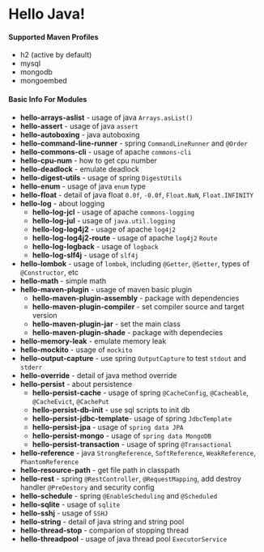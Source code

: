 # Hello Java!

#### Supported Maven Profiles
- h2 (active by default)
- mysql
- mongodb
- mongoembed

#### Basic Info For Modules
- **hello-arrays-aslist** - usage of java `Arrays.asList()`
- **hello-assert** - usage of java `assert`
- **hello-autoboxing** - java autoboxing
- **hello-command-line-runner** - spring `CommandLineRunner` and `@Order`
- **hello-commons-cli** - usage of apache `commons-cli`
- **hello-cpu-num** - how to get cpu number
- **hello-deadlock** - emulate deadlock
- **hello-digest-utils** - usage of spring `DigestUtils`
- **hello-enum** - usage of java `enum` type
- **hello-float** - detail of java float `0.0f`, `-0.0f`, `Float.NaN`, `Float.INFINITY`
- **hello-log** - about logging
    - **hello-log-jcl** - usage of apache `commons-logging`
    - **hello-log-jul** - usage of `java.util.logging`
    - **hello-log-log4j2** - usage of apache `log4j2`
    - **hello-log-log4j2-route** - usage of apache `log4j2` `Route`
    - **hello-log-logback** - usage of `logback`
    - **hello-log-slf4j** - usage of `slf4j`
- **hello-lombok** - usage of `lombok`, including `@Getter`, `@Setter`, types of `@Constructor`, etc
- **hello-math** - simple math
- **hello-maven-plugin** - usage of maven basic plugin
    - **hello-maven-plugin-assembly** - package with dependencies
    - **hello-maven-plugin-compiler** - set compiler source and target version
    - **hello-maven-plugin-jar** - set the main class
    - **hello-maven-plugin-shade** - package with dependecies
- **hello-memory-leak** - emulate memory leak
- **hello-mockito** - usage of `mockito`
- **hello-output-capture** - use spring `OutputCapture` to test `stdout` and `stderr`
- **hello-override** - detail of java method override
- **hello-persist** - about persistence
    - **hello-persist-cache** - usage of spring `@CacheConfig`, `@Cacheable`, `@CacheEvict`, `@CachePut`
    - **hello-persist-db-init** - use sql scripts to init db
    - **hello-persist-jdbc-template**- usage of spring `JdbcTemplate`
    - **hello-persist-jpa** - usage of `spring data JPA`
    - **hello-persist-mongo** - usage of `spring data MongoDB`
    - **hello-persist-transaction** - usage of spring `@Transactional`
- **hello-reference** - java `StrongReference`, `SoftReference`, `WeakReference`, `PhantomReference`
- **hello-resource-path** - get file path in classpath
- **hello-rest** - spring `@RestController`, `@RequestMapping`, add destroy handler `@PreDestory` and security config
- **hello-schedule** - spring `@EnableScheduling` and `@Scheduled`
- **hello-sqlite** - usage of `sqlite`
- **hello-sshj** - usage of `SSHJ`
- **hello-string** - detail of java string and string pool
- **hello-thread-stop** - comparion of stopping thread
- **hello-threadpool** - usage of java thread pool `ExecutorService`
